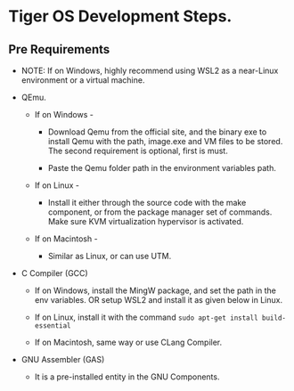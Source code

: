 # Tiger OS Development Steps.

## Pre Requirements

* NOTE: If on Windows, highly recommend using WSL2 as a near-Linux environment or a virtual machine.

- QEmu. 

    - If on Windows - 

        - Download Qemu from the official site, and the binary exe to install Qemu with the path, image.exe and VM files to be stored. The second requirement is optional, first is must.

        - Paste the Qemu folder path in the environment variables path.

    - If on Linux - 

        - Install it either through the source code with the make component, or from the package manager set of commands. Make sure KVM virtualization hypervisor is activated.

    - If on Macintosh -

        - Similar as Linux, or can use UTM. 

- C Compiler (GCC)

    - If on Windows, install the MingW package, and set the path in the env variables. OR setup WSL2 and install it as given below in Linux.

    - If on Linux, install it with the command `sudo apt-get install build-essential`

    - If on Macintosh, same way or use CLang Compiler.

- GNU Assembler (GAS)

    - It is a pre-installed entity in the GNU Components.